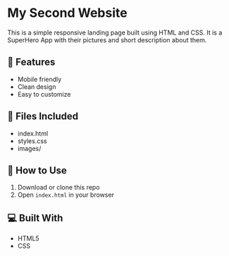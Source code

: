 # My Second Website

This is a simple responsive landing page built using HTML and CSS.
It is a SuperHero App with their pictures and short description about them.

## 🚀 Features
- Mobile friendly
- Clean design
- Easy to customize


## 📁 Files Included
- index.html
- styles.css
- images/

## 🔧 How to Use
1. Download or clone this repo
2. Open `index.html` in your browser

## 💻 Built With
- HTML5
- CSS
